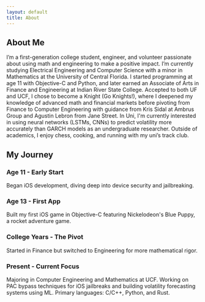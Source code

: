 ```yaml
---
layout: default
title: About
---
```


<section class="hero">
    <h1>About Me</h1>
    <p class="description">
        I’m a first-generation college student, engineer, and volunteer passionate about using math and engineering to make a positive impact. I’m currently studying Electrical Engineering and Computer Science with a minor in Mathematics at the University of Central Florida. I started programming at age 11 with Objective-C and Python, and later earned an Associate of Arts in Finance and Engineering at Indian River State College. Accepted to both UF and UCF, I chose to become a Knight (Go Knights!), where I deepened my knowledge of advanced math and financial markets before pivoting from Finance to Computer Engineering with guidance from Kris Sidal at Ambrus Group and Agustin Lebron from Jane Street.
        In Uni, I'm currently interested in using neural networks (LSTMs, CNNs) to predict volatility more accurately than GARCH models as an undergraduate researcher.
Outside of academics, I enjoy chess, cooking, and running with my uni’s track club. 
    </p>
</section>

<section class="fade-in">
    <h2>My Journey</h2>
    <div class="grid">
        <div class="card">
            <h3>Age 11 - Early Start</h3>
            <p>Began iOS development, diving deep into device security and jailbreaking.</p>
        </div>
        <div class="card">
            <h3>Age 13 - First App</h3>
            <p>Built my first iOS game in Objective-C featuring Nickelodeon's Blue Puppy, a rocket adventure game.</p>
        </div>
        <div class="card">
            <h3>College Years - The Pivot</h3>
            <p>Started in Finance but switched to Engineering for more mathematical rigor.</p>
        </div>
        <div class="card">
            <h3>Present - Current Focus</h3>
            <p>Majoring in Computer Engineering and Mathematics at UCF. Working on PAC bypass techniques for iOS jailbreaks and building volatility forecasting systems using ML. Primary languages: C/C++, Python, and Rust.</p>
        </div>
    </div>
</section>
